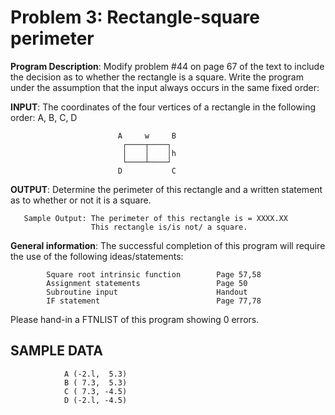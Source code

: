 # Problem 3: Rectangle-square perimeter

**Program Description**: Modify problem #44 on page 67 of the text to include
the decision as to whether the rectangle is a square. Write the program
under the assumption that the input always occurs in the same fixed order:

**INPUT**: The coordinates of the four vertices of a rectangle in the following
order: A, B, C, D

```
                        A     w     B
                         ┌────┬────┐
                         │    │    │h
                         └────┴────┘
                        D           C
```

**OUTPUT**: Determine the perimeter of this rectangle and a written statement
as to whether or not it is a square.

```
   Sample Output: The perimeter of this rectangle is = XXXX.XX
                  This rectangle is/is not/ a square.
```

**General information**: The successful completion of this program will require
the use of the following ideas/statements:


            Square root intrinsic function        Page 57,58
            Assignment statements                 Page 50
            Subroutine input                      Handout
            IF statement                          Page 77,78

Please hand-in a FTNLIST of this program showing 0 errors.

## SAMPLE DATA

```
            A (-2.l,  5.3)
            B ( 7.3,  5.3)
            C ( 7.3, -4.5)
            D (-2.l, -4.5)
